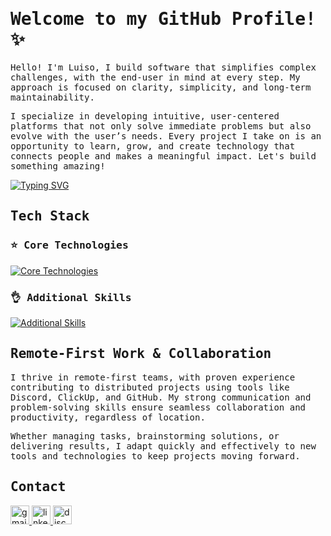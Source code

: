 # <samp>Welcome to my GitHub Profile! ✨</samp>

<samp>Hello! I'm Luiso, I build software that simplifies complex challenges, with the end-user in mind at every step. My approach is focused on clarity, simplicity, and long-term maintainability.</samp>

<samp>I specialize in developing intuitive, user-centered platforms that not only solve immediate problems but also evolve with the user’s needs. Every project I take on is an opportunity to learn, grow, and create technology that connects people and makes a meaningful impact. Let's build something amazing!</samp>

[![Typing SVG](https://readme-typing-svg.demolab.com?font=&weight=600&size=18&pause=1000&color=E2DA32&width=435&lines=%23intuitive;%23proactive;%23resourceful)](https://git.io/typing-svg)

## <samp>Tech Stack</samp>

### <samp>⭐ Core Technologies</samp>

[![Core Technologies](https://skillicons.dev/icons?i=react,nextjs,tailwind,nodejs,express,postgresql,firebase,redis)](https://skillicons.dev)

### <samp>👌 Additional Skills</samp>

[![Additional Skills](https://skillicons.dev/icons?i=ts,mongodb,prisma,git,docker)](https://skillicons.dev)

## <samp>Remote-First Work & Collaboration</samp>

<samp>I thrive in remote-first teams, with proven experience contributing to distributed projects using tools like Discord, ClickUp, and GitHub. My strong communication and problem-solving skills ensure seamless collaboration and productivity, regardless of location.</samp>

<samp>Whether managing tasks, brainstorming solutions, or delivering results, I adapt quickly and effectively to new tools and technologies to keep projects moving forward.</samp>

## <samp>Contact</samp>

<div align="left">
  <a href="mailto:solarluiso@gmail.com" target="_blank">
    <img src="https://img.shields.io/static/v1?message=Email&logo=gmail&label=&color=D14836&logoColor=white&labelColor=&style=for-the-badge" height="30" alt="gmail logo" />
  </a>
  <a href="https://www.linkedin.com/in/solarluiso/" target="_blank">
    <img src="https://img.shields.io/static/v1?message=LinkedIn&logo=linkedin&label=&color=0077B5&logoColor=white&labelColor=&style=for-the-badge" height="30" alt="linkedin logo" />
  </a>
  <a href="https://discordapp.com/users/solarluiso" target="_blank">
    <img src="https://img.shields.io/static/v1?message=Discord&logo=discord&label=&color=7289DA&logoColor=white&labelColor=&style=for-the-badge" height="30" alt="discord logo" />
  </a>
</div>
